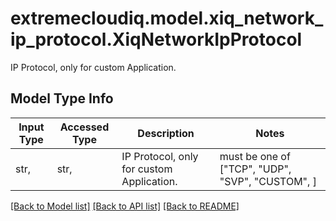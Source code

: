 # extremecloudiq.model.xiq_network_ip_protocol.XiqNetworkIpProtocol

IP Protocol, only for custom Application.

## Model Type Info
Input Type | Accessed Type | Description | Notes
------------ | ------------- | ------------- | -------------
str,  | str,  | IP Protocol, only for custom Application. | must be one of ["TCP", "UDP", "SVP", "CUSTOM", ] 

[[Back to Model list]](../../README.md#documentation-for-models) [[Back to API list]](../../README.md#documentation-for-api-endpoints) [[Back to README]](../../README.md)

